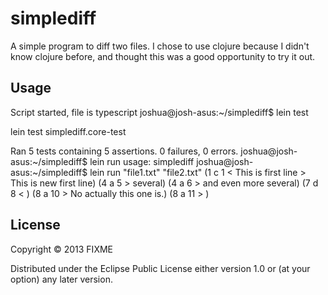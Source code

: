 # simplediff

A simple program to diff two files.
I chose to use clojure because I didn't know clojure before, and thought this was a good opportunity to try it out.

## Usage

Script started, file is typescript
joshua@josh-asus:~/simplediff$ lein test

lein test simplediff.core-test

Ran 5 tests containing 5 assertions.
0 failures, 0 errors.
joshua@josh-asus:~/simplediff$ lein run
usage: simplediff <file1> <file2>
joshua@josh-asus:~/simplediff$ lein run "file1.txt" "file2.txt"
(1 c 1 < This is first line > This is new first line)
(4 a 5 > several)
(4 a 6 > and even more several)
(7 d 8 < )
(8 a 10 > No actually this one is.)
(8 a 11 > )


## License

Copyright © 2013 FIXME

Distributed under the Eclipse Public License either version 1.0 or (at
your option) any later version.
